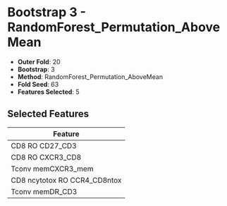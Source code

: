 # Bootstrap 3 - RandomForest_Permutation_AboveMean

- **Outer Fold**: 20
- **Bootstrap**: 3
- **Method**: RandomForest_Permutation_AboveMean
- **Fold Seed**: 63
- **Features Selected**: 5

## Selected Features

| Feature |
|---------|
| CD8 RO CD27_CD3 |
| CD8 RO CXCR3_CD8 |
| Tconv memCXCR3_mem |
| CD8 ncytotox RO CCR4_CD8ntox |
| Tconv memDR_CD3 |
